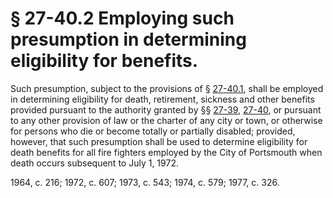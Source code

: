 # § 27-40.2 Employing such presumption in determining eligibility for benefits.

<p>Such presumption, subject to the provisions of § <a href='http://law.lis.virginia.gov/vacode/27-40.1/'>27-40.1</a>, shall be employed in determining eligibility for death, retirement, sickness and other benefits provided pursuant to the authority granted by §§ <a href='http://law.lis.virginia.gov/vacode/27-39/'>27-39</a>, <a href='http://law.lis.virginia.gov/vacode/27-40/'>27-40</a>, or pursuant to any other provision of law or the charter of any city or town, or otherwise for persons who die or become totally or partially disabled; provided, however, that such presumption shall be used to determine eligibility for death benefits for all fire fighters employed by the City of Portsmouth when death occurs subsequent to July 1, 1972.</p><p>1964, c. 216; 1972, c. 607; 1973, c. 543; 1974, c. 579; 1977, c. 326.</p>